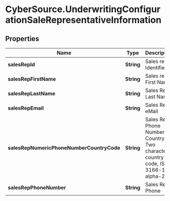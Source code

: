 # CyberSource.UnderwritingConfigurationSaleRepresentativeInformation

## Properties
Name | Type | Description | Notes
------------ | ------------- | ------------- | -------------
**salesRepId** | **String** | Sales rep Identifier | 
**salesRepFirstName** | **String** | Sales rep First Name | 
**salesRepLastName** | **String** | Sales Rep Last Name | 
**salesRepEmail** | **String** | Sales Rep eMail | 
**salesRepNumericPhoneNumberCountryCode** | **String** | Sales Rep Phone Number Country. Two character country code, ISO 3166-1 alpha-2. | 
**salesRepPhoneNumber** | **String** | Sales Rep Phone | 


